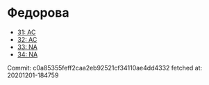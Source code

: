 # Федорова
- [31: AC](31.md)
- [32: AC](32.md)
- [33: NA](33.md)
- [34: NA](34.md)

Commit: c0a85355feff2caa2eb92521cf34110ae4dd4332
 fetched at: 20201201-184759
